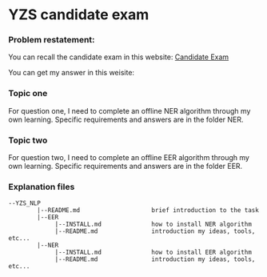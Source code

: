 YZS candidate exam
===


### Problem restatement:
You can recall the candidate exam in this website: [Candidate Exam](https://github.com/ybdesire/yuzaishi_candidate_exam/blob/master/exam_nlp_intern.md)

You can get my answer in this weisite:[]()

### Topic one 
For question one, I need to complete an offline NER algorithm through my own learning. Specific requirements and answers are in the folder NER.


### Topic two
For question two, I need to complete an offline EER algorithm through my own learning. Specific requirements and answers are in the folder EER.

### Explanation files
```
--YZS_NLP
        |--README.md                    brief introduction to the task
        |--EER
             |--INSTALL.md              how to install NER algorithm
             |--README.md               introduction my ideas, tools, etc...
        |--NER
             |--INSTALL.md              how to install EER algorithm
             |--README.md               introduction my ideas, tools, etc...

```